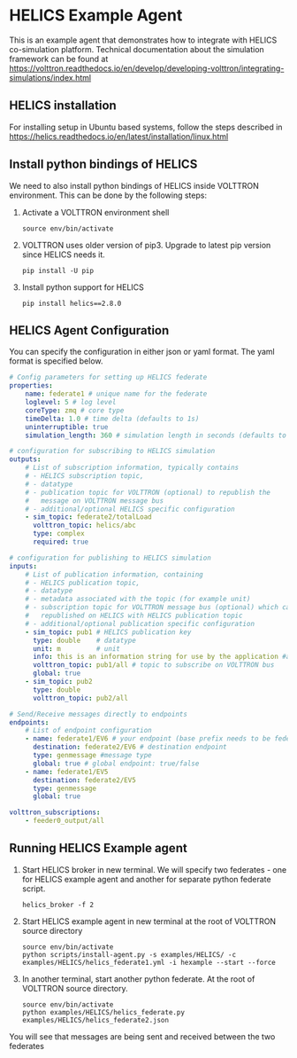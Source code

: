 # HELICS Example Agent

This is an example agent that demonstrates how to integrate with HELICS co-simulation platform. Technical documentation 
about the simulation framework can be found at https://volttron.readthedocs.io/en/develop/developing-volttron/integrating-simulations/index.html
## HELICS installation
For installing setup in Ubuntu based systems, follow the steps described in 
https://helics.readthedocs.io/en/latest/installation/linux.html

## Install python bindings of HELICS

We need to also install python bindings of HELICS inside VOLTTRON environment. 
This can be done by the following steps:

1. Activate a VOLTTRON environment shell
    ````
    source env/bin/activate
    ````
2. VOLTTRON uses older version of pip3. Upgrade to latest pip version since HELICS needs it.
    ````
    pip install -U pip
    ````
3. Install python support for HELICS
    ````
    pip install helics==2.8.0
    ````

## HELICS Agent Configuration

You can specify the configuration in either json or yaml format.  The yaml format is specified
below. 

```` yml
# Config parameters for setting up HELICS federate
properties:
    name: federate1 # unique name for the federate
    loglevel: 5 # log level
    coreType: zmq # core type
    timeDelta: 1.0 # time delta (defaults to 1s)
    uninterruptible: true
    simulation_length: 360 # simulation length in seconds (defaults to 360s)

# configuration for subscribing to HELICS simulation
outputs:
    # List of subscription information, typically contains
    # - HELICS subscription topic,
    # - datatype
    # - publication topic for VOLTTRON (optional) to republish the
    #   message on VOLTTRON message bus
    # - additional/optional HELICS specific configuration
    - sim_topic: federate2/totalLoad
      volttron_topic: helics/abc
      type: complex
      required: true

# configuration for publishing to HELICS simulation
inputs:
    # List of publication information, containing
    # - HELICS publication topic,
    # - datatype
    # - metadata associated with the topic (for example unit)
    # - subscription topic for VOLTTRON message bus (optional) which can then be
    #   republished on HELICS with HELICS publication topic
    # - additional/optional publication specific configuration
    - sim_topic: pub1 # HELICS publication key
      type: double    # datatype
      unit: m         # unit
      info: this is an information string for use by the application #additional info
      volttron_topic: pub1/all # topic to subscribe on VOLTTRON bus
      global: true
    - sim_topic: pub2
      type: double
      volttron_topic: pub2/all

# Send/Receive messages directly to endpoints
endpoints:
    # List of endpoint configuration
    - name: federate1/EV6 # your endpoint (base prefix needs to be federate name, in our case it's "federate1")
      destination: federate2/EV6 # destination endpoint
      type: genmessage #message type
      global: true # global endpoint: true/false
    - name: federate1/EV5
      destination: federate2/EV5
      type: genmessage
      global: true

volttron_subscriptions:
    - feeder0_output/all

````

## Running HELICS Example agent

1. Start HELICS broker in new terminal. We will specify two federates - one for HELICS example agent and another for
separate python federate script.
    ````
    helics_broker -f 2
    ````
2. Start HELICS example agent in new terminal at the root of VOLTTRON source directory
    ````
    source env/bin/activate
    python scripts/install-agent.py -s examples/HELICS/ -c examples/HELICS/helics_federate1.yml -i hexample --start --force
    ````
3. In another terminal, start another python federate. At the root of VOLTTRON source directory.
    ````
    source env/bin/activate
    python examples/HELICS/helics_federate.py examples/HELICS/helics_federate2.json 
    ````

You will see that messages are being sent and received between the two federates

